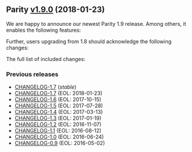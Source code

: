## Parity [v1.9.0](https://github.com/paritytech/parity/releases/tag/v1.9.0) (2018-01-23)

We are happy to announce our newest Parity 1.9 release. Among others, it enables the following features:

Further, users upgrading from 1.8 should acknowledge the following changes:

The full list of included changes:

### Previous releases

- [CHANGELOG-1.7](docs/CHANGELOG-1.8.md) (_stable_)
- [CHANGELOG-1.7](docs/CHANGELOG-1.7.md) (EOL: 2018-01-23)
- [CHANGELOG-1.6](docs/CHANGELOG-1.6.md) (EOL: 2017-10-15)
- [CHANGELOG-1.5](docs/CHANGELOG-1.5.md) (EOL: 2017-07-28)
- [CHANGELOG-1.4](docs/CHANGELOG-1.4.md) (EOL: 2017-03-13)
- [CHANGELOG-1.3](docs/CHANGELOG-1.3.md) (EOL: 2017-01-19)
- [CHANGELOG-1.2](docs/CHANGELOG-1.2.md) (EOL: 2016-11-07)
- [CHANGELOG-1.1](docs/CHANGELOG-1.1.md) (EOL: 2016-08-12)
- [CHANGELOG-1.0](docs/CHANGELOG-1.0.md) (EOL: 2016-06-24)
- [CHANGELOG-0.9](docs/CHANGELOG-0.9.md) (EOL: 2016-05-02)
